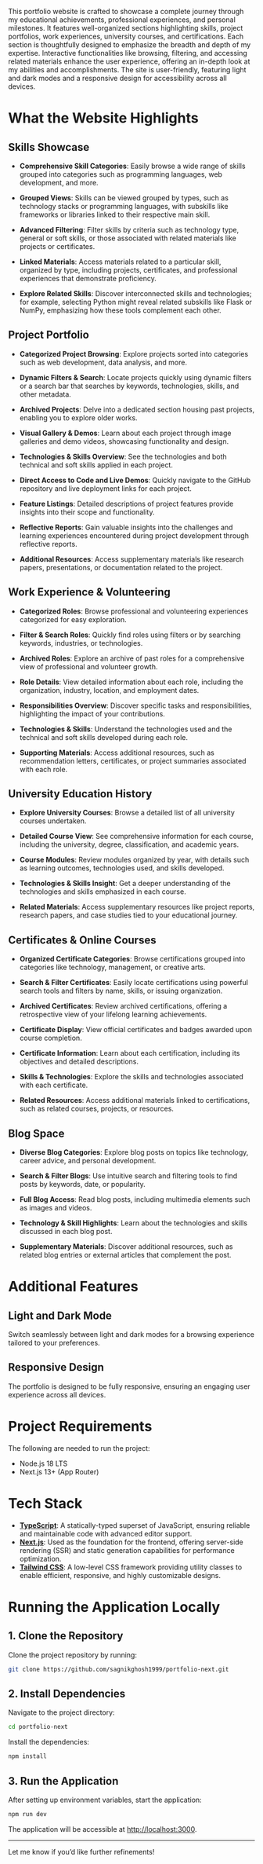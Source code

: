 This portfolio website is crafted to showcase a complete journey through my educational achievements, professional experiences, and personal milestones. It features well-organized sections highlighting skills, project portfolios, work experiences, university courses, and certifications. Each section is thoughtfully designed to emphasize the breadth and depth of my expertise. Interactive functionalities like browsing, filtering, and accessing related materials enhance the user experience, offering an in-depth look at my abilities and accomplishments. The site is user-friendly, featuring light and dark modes and a responsive design for accessibility across all devices.

# **What the Website Highlights**

## **Skills Showcase**

- **Comprehensive Skill Categories**: Easily browse a wide range of skills grouped into categories such as programming languages, web development, and more.
- **Grouped Views**: Skills can be viewed grouped by types, such as technology stacks or programming languages, with subskills like frameworks or libraries linked to their respective main skill.

- **Advanced Filtering**: Filter skills by criteria such as technology type, general or soft skills, or those associated with related materials like projects or certificates.

- **Linked Materials**: Access materials related to a particular skill, organized by type, including projects, certificates, and professional experiences that demonstrate proficiency.

- **Explore Related Skills**: Discover interconnected skills and technologies; for example, selecting Python might reveal related subskills like Flask or NumPy, emphasizing how these tools complement each other.

## **Project Portfolio**

- **Categorized Project Browsing**: Explore projects sorted into categories such as web development, data analysis, and more.

- **Dynamic Filters & Search**: Locate projects quickly using dynamic filters or a search bar that searches by keywords, technologies, skills, and other metadata.

- **Archived Projects**: Delve into a dedicated section housing past projects, enabling you to explore older works.

- **Visual Gallery & Demos**: Learn about each project through image galleries and demo videos, showcasing functionality and design.

- **Technologies & Skills Overview**: See the technologies and both technical and soft skills applied in each project.

- **Direct Access to Code and Live Demos**: Quickly navigate to the GitHub repository and live deployment links for each project.

- **Feature Listings**: Detailed descriptions of project features provide insights into their scope and functionality.

- **Reflective Reports**: Gain valuable insights into the challenges and learning experiences encountered during project development through reflective reports.

- **Additional Resources**: Access supplementary materials like research papers, presentations, or documentation related to the project.

## **Work Experience & Volunteering**

- **Categorized Roles**: Browse professional and volunteering experiences categorized for easy exploration.

- **Filter & Search Roles**: Quickly find roles using filters or by searching keywords, industries, or technologies.

- **Archived Roles**: Explore an archive of past roles for a comprehensive view of professional and volunteer growth.

- **Role Details**: View detailed information about each role, including the organization, industry, location, and employment dates.

- **Responsibilities Overview**: Discover specific tasks and responsibilities, highlighting the impact of your contributions.

- **Technologies & Skills**: Understand the technologies used and the technical and soft skills developed during each role.

- **Supporting Materials**: Access additional resources, such as recommendation letters, certificates, or project summaries associated with each role.

## **University Education History**

- **Explore University Courses**: Browse a detailed list of all university courses undertaken.

- **Detailed Course View**: See comprehensive information for each course, including the university, degree, classification, and academic years.

- **Course Modules**: Review modules organized by year, with details such as learning outcomes, technologies used, and skills developed.

- **Technologies & Skills Insight**: Get a deeper understanding of the technologies and skills emphasized in each course.

- **Related Materials**: Access supplementary resources like project reports, research papers, and case studies tied to your educational journey.

## **Certificates & Online Courses**

- **Organized Certificate Categories**: Browse certifications grouped into categories like technology, management, or creative arts.

- **Search & Filter Certificates**: Easily locate certifications using powerful search tools and filters by name, skills, or issuing organization.

- **Archived Certificates**: Review archived certifications, offering a retrospective view of your lifelong learning achievements.

- **Certificate Display**: View official certificates and badges awarded upon course completion.

- **Certificate Information**: Learn about each certification, including its objectives and detailed descriptions.

- **Skills & Technologies**: Explore the skills and technologies associated with each certificate.

- **Related Resources**: Access additional materials linked to certifications, such as related courses, projects, or resources.

## **Blog Space**

- **Diverse Blog Categories**: Explore blog posts on topics like technology, career advice, and personal development.

- **Search & Filter Blogs**: Use intuitive search and filtering tools to find posts by keywords, date, or popularity.

- **Full Blog Access**: Read blog posts, including multimedia elements such as images and videos.

- **Technology & Skill Highlights**: Learn about the technologies and skills discussed in each blog post.

- **Supplementary Materials**: Discover additional resources, such as related blog entries or external articles that complement the post.

# **Additional Features**

## **Light and Dark Mode**

Switch seamlessly between light and dark modes for a browsing experience tailored to your preferences.

## **Responsive Design**

The portfolio is designed to be fully responsive, ensuring an engaging user experience across all devices.

# **Project Requirements**

The following are needed to run the project:

- Node.js 18 LTS
- Next.js 13+ (App Router)

# **Tech Stack**

- [**TypeScript**](https://www.typescriptlang.org/): A statically-typed superset of JavaScript, ensuring reliable and maintainable code with advanced editor support.
- [**Next.js**](https://nextjs.org/): Used as the foundation for the frontend, offering server-side rendering (SSR) and static generation capabilities for performance optimization.
- [**Tailwind CSS**](https://tailwindcss.com/): A low-level CSS framework providing utility classes to enable efficient, responsive, and highly customizable designs.

# **Running the Application Locally**

## 1. **Clone the Repository**

Clone the project repository by running:

```sh
git clone https://github.com/sagnikghosh1999/portfolio-next.git
```

## 2. **Install Dependencies**

Navigate to the project directory:

```sh
cd portfolio-next
```

Install the dependencies:

```sh
npm install
```

## 3. **Run the Application**

After setting up environment variables, start the application:

```sh
npm run dev
```

The application will be accessible at [http://localhost:3000](http://localhost:3000).

---

Let me know if you’d like further refinements!

